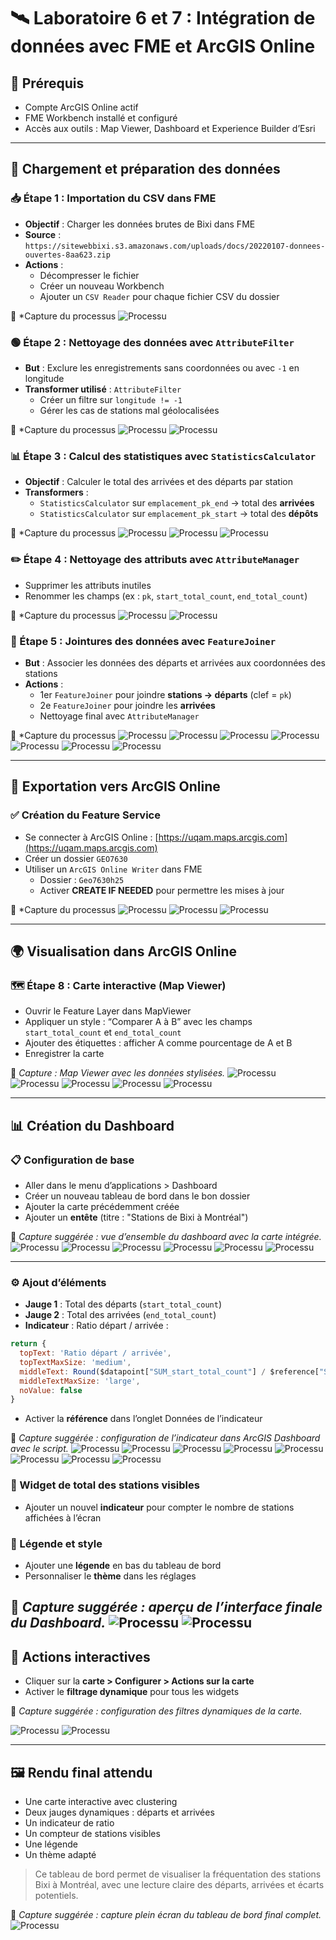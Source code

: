 # 🛰 Laboratoire 6 et 7 : Intégration de données avec FME et ArcGIS Online

## 🔧 Prérequis
- Compte ArcGIS Online actif
- FME Workbench installé et configuré
- Accès aux outils : Map Viewer, Dashboard et Experience Builder d’Esri

---

## 📂 Chargement et préparation des données

### 📥 Étape 1 : Importation du CSV dans FME
- **Objectif** : Charger les données brutes de Bixi dans FME
- **Source** : `https://sitewebbixi.s3.amazonaws.com/uploads/docs/20220107-donnees-ouvertes-8aa623.zip`
- **Actions** :
  - Décompresser le fichier
  - Créer un nouveau Workbench
  - Ajouter un `CSV Reader` pour chaque fichier CSV du dossier

📸 *Capture du processus
  ![Processu](photo/1.png)

### 🟢 Étape 2 : Nettoyage des données avec `AttributeFilter`
- **But** : Exclure les enregistrements sans coordonnées ou avec `-1` en longitude
- **Transformer utilisé** : `AttributeFilter`
  - Créer un filtre sur `longitude != -1`
  - Gérer les cas de stations mal géolocalisées

📸 *Capture du processus
  ![Processu](photo/2.png)
  ![Processu](photo/3.png)

### 📊 Étape 3 : Calcul des statistiques avec `StatisticsCalculator`
- **Objectif** : Calculer le total des arrivées et des départs par station
- **Transformers** :
  - `StatisticsCalculator` sur `emplacement_pk_end` → total des **arrivées**
  - `StatisticsCalculator` sur `emplacement_pk_start` → total des **dépôts**

📸 *Capture du processus
  ![Processu](photo/4.png)
  ![Processu](photo/5.png)
  ![Processu](photo/6.png)

### ✏️ Étape 4 : Nettoyage des attributs avec `AttributeManager`
- Supprimer les attributs inutiles
- Renommer les champs (ex : `pk`, `start_total_count`, `end_total_count`)

📸 *Capture du processus
  ![Processu](photo/7.png)
  ![Processu](photo/8.png)

### 🔗 Étape 5 : Jointures des données avec `FeatureJoiner`
- **But** : Associer les données des départs et arrivées aux coordonnées des stations
- **Actions** :
  - 1er `FeatureJoiner` pour joindre **stations → départs** (clef = `pk`)
  - 2e `FeatureJoiner` pour joindre les **arrivées**
  - Nettoyage final avec `AttributeManager`

📸 *Capture du processus
  ![Processu](photo/9.png)
  ![Processu](photo/10.png)
  ![Processu](photo/11.png)
  ![Processu](photo/12.png)
  ![Processu](photo/14.png)
  ![Processu](photo/15.png)
  ![Processu](photo/16.png)


---

## 💾 Exportation vers ArcGIS Online

### ✅ Création du Feature Service
- Se connecter à ArcGIS Online : [https://uqam.maps.arcgis.com](https://uqam.maps.arcgis.com)
- Créer un dossier `GEO7630`
- Utiliser un `ArcGIS Online Writer` dans FME
  - Dossier : `Geo7630h25`
  - Activer **CREATE IF NEEDED** pour permettre les mises à jour

📸 *Capture du processus
  ![Processu](photo/17.png)
  ![Processu](photo/18.png)
  ![Processu](photo/19.png)

---

## 🌍 Visualisation dans ArcGIS Online

### 🗺️ Étape 8 : Carte interactive (Map Viewer)
- Ouvrir le Feature Layer dans MapViewer
- Appliquer un style : “Comparer A à B” avec les champs `start_total_count` et `end_total_count`
- Ajouter des étiquettes : afficher A comme pourcentage de A et B
- Enregistrer la carte

📸 *Capture : Map Viewer avec les données stylisées.*
  ![Processu](photo/20.png)
  ![Processu](photo/21.png)
  ![Processu](photo/22.png)
  ![Processu](photo/23.png)
  ![Processu](photo/24.png)

---

## 📊 Création du Dashboard

### 📋 Configuration de base
- Aller dans le menu d’applications > Dashboard
- Créer un nouveau tableau de bord dans le bon dossier
- Ajouter la carte précédemment créée
- Ajouter un **entête** (titre : "Stations de Bixi à Montréal")

📸 *Capture suggérée : vue d’ensemble du dashboard avec la carte intégrée.*
  ![Processu](photo/25.png)
  ![Processu](photo/26.png)
  ![Processu](photo/28.png)
  ![Processu](photo/28.png)
  ![Processu](photo/29.png)
![Processu](photo/30.png)

---

### ⚙️ Ajout d’éléments
- **Jauge 1** : Total des départs (`start_total_count`)
- **Jauge 2** : Total des arrivées (`end_total_count`)
- **Indicateur** : Ratio départ / arrivée :
```js
return {
  topText: 'Ratio départ / arrivée',
  topTextMaxSize: 'medium',
  middleText: Round($datapoint["SUM_start_total_count"] / $reference["SUM_end_total_count"], 3),
  middleTextMaxSize: 'large',
  noValue: false
}
```
- Activer la **référence** dans l’onglet Données de l’indicateur

📸 *Capture suggérée : configuration de l’indicateur dans ArcGIS Dashboard avec le script.*
  ![Processu](photo/30.png)
  ![Processu](photo/31.png)
  ![Processu](photo/32.png)
  ![Processu](photo/33.png)
  ![Processu](photo/34.png)
  ![Processu](photo/35.png)
  ![Processu](photo/36.png)
  ![Processu](photo/37.png)

### 🔢 Widget de total des stations visibles
- Ajouter un nouvel **indicateur** pour compter le nombre de stations affichées à l’écran

### 🧭 Légende et style
- Ajouter une **légende** en bas du tableau de bord
- Personnaliser le **thème** dans les réglages

📸 *Capture suggérée : aperçu de l’interface finale du Dashboard.*
  ![Processu](photo/38.png)
  ![Processu](photo/39.png)
---

## 🧠 Actions interactives
- Cliquer sur la **carte > Configurer > Actions sur la carte**
- Activer le **filtrage dynamique** pour tous les widgets

📸 *Capture suggérée : configuration des filtres dynamiques de la carte.*

  ![Processu](photo/40.png)
  ![Processu](photo/41.png)
 
---

## 🖼️ Rendu final attendu
- Une carte interactive avec clustering
- Deux jauges dynamiques : départs et arrivées
- Un indicateur de ratio
- Un compteur de stations visibles
- Une légende
- Un thème adapté

> Ce tableau de bord permet de visualiser la fréquentation des stations Bixi à Montréal, avec une lecture claire des départs, arrivées et écarts potentiels.

📸 *Capture suggérée : capture plein écran du tableau de bord final complet.*
 ![Processu](photo/42.png)